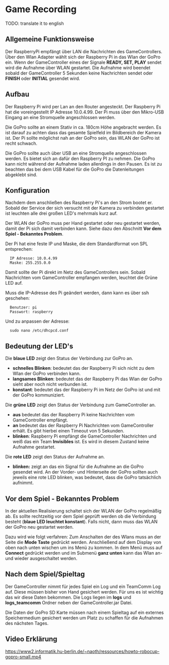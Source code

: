 # Game Recording

TODO: translate it to english

## Allgemeine Funktionsweise  
Der RaspberryPi empfängt über LAN die Nachrichten des GameControllers. Über den Wlan Adapter wählt sich der Raspberry Pi in das Wlan der GoPro ein. Wenn der GameController eines der Signale **READY, SET, PLAY** sendet wird die Aufnahme über WLAN gestartet. Die Aufnahme wird beendet sobald der GameController 5 Sekunden keine Nachrichten sendet oder **FINISH** oder **INITIAL** gesendet wird.  

## Aufbau  
Der Raspberry Pi wird per Lan an den Router angesteckt. Der Raspberry Pi hat die voreingestellt IP Adresse 10.0.4.99. Der Pi muss über den Mikro-USB Eingang an eine Stromquelle angeschlossen werden.  
  
Die GoPro sollte an einem Stativ in ca. 180cm Höhe angebracht werden. Es ist darauf zu achten dass das gesamte Spielfeld im Bildbereich der Kamera ist. Der Pi sollte möglichst nah an der GoPro sein, das WLAN der GoPro ist recht schwach.  
  
Die GoPro sollte auch über USB an eine Stromquelle angeschlossen werden. Es bietet sich an dafür den Raspberry PI zu nehmen. Die GoPro kann nicht während der Aufnahme laden allerdings in den Pausen. Es ist zu beachten das bei dem USB Kabel für die GoPro die Datenleitungen abgeklebt sind.  
  
## Konfiguration
Nachdem dem anschließen des Raspberry Pi's an den Strom bootet er. Sobald der Service der sich versucht mit der Kamera zu verbinden gestartet ist leuchten alle drei großen LED's mehrmals kurz auf.  
  
Der WLAN der GoPro muss per Hand gestartet oder neu gestartet werden, damit der Pi sich damit verbinden kann. Siehe dazu den Abschnitt **Vor dem Spiel - Bekanntes Problem**.  
  
Der Pi hat eine feste IP und Maske, die dem Standardformat von SPL entsprechen:  
```
  IP Adresse: 10.0.4.99
  Maske: 255.255.0.0
```

Damit sollte der Pi direkt im Netz des GameControllers sein. Sobald Nachrichten vom GameController empfangen werden, leuchtet die Grüne LED auf.  
  
Muss die IP-Adresse des Pi geändert werden, dann kann es über ssh geschehen:  
```
  Benutzer: pi
  Passwort: raspberry
```
Und zu anpassen der Adresse:  
```
  sudo nano /etc/dhcpcd.conf
```

## Bedeutung der LED's
Die **blaue LED** zeigt den Status der Verbindung zur GoPro an.  
- **schnelles Blinken**: bedeutet das der Raspberry Pi sich nicht zu dem Wlan der GoPro verbinden kann.  
- **langsames Blinken**: bedeutet das der Raspberry Pi das Wlan der GoPro sieht aber noch nicht verbunden ist. 
- **konstant**: bedeutet das der Raspberry Pi im Netz der GoPro ist und mit der GoPro kommuniziert.  
  
Die **grüne LED** zeigt den Status der Verbindung zum GameController an.  
- **aus** bedeutet das der Raspberry Pi keine Nachrichten vom GameController empfängt.
- **an** bedeutet das der Raspberry Pi Nachrichten vom GameController erhält. Es gibt hierbei einen Timeout von 5 Sekunden.  
- **blinken**: Raspberry Pi empfängt die GameController Nachrichten und weiß das ein Team **Invisibles** ist. Es wird in diesem Zustand keine Aufnahme gestartet.  

Die **rote LED** zeigt den Status der Aufnahme an.
- **blinken:** zeigt an das ein Signal für die Aufnahme an die GoPro gesendet wird. An der Vorder- und Hinterseite der GoPro sollten auch jeweils eine rote LED blinken, was bedeutet, dass die GoPro tatsächlich aufnimmt.  

## Vor dem Spiel - Bekanntes Problem  
In der aktuellen Realisierung schaltet sich der WLAN der GoPro regelmäßig ab. Es sollte rechtzeitig vor dem Spiel geprüft werden ob die Verbindung besteht (**blaue LED leuchtet konstant**). Falls nicht, dann muss das WLAN der GoPro neu gestartet werden.   
  
Dazu wird wie folgt verfahren: Zum Anschalten der des Wlans muss an der Seite die **Mode Taste** gedrückt werden. Anschließend auf dem Display von oben nach unten wischen um ins Menü zu kommen. In dem Menü muss auf **Connect** gedrückt werden und im Submenü **ganz unten** kann das Wlan an- und wieder ausgeschaltet werden.  

## Nach dem Spiel/Spieltag
Der GameController nimmt für jedes Spiel ein Log und ein TeamComm Log auf. Diese müssen bisher von Hand gesichert werden. Für uns es ist wichtig das wir diese Daten bekommen. Die Logs liegen im **logs**  und **logs\_teamcomm** Ordner neben der GameController.jar Datei.  
  
Die Daten der GoPro SD Karte müssen nach einem Spieltag auf ein externes Speichermedium gesichert werden um Platz zu schaffen für die Aufnahmen des nächsten Tages. 

## Video Erklärung  
https://www2.informatik.hu-berlin.de/~naoth/ressources/howto-robocup-gopro-small.mp4   